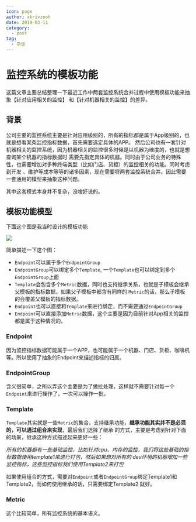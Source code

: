 ```yaml
---
icon: page
author: xkrivzooh
date: 2019-03-11
category:
  - post
tag:
  - 杂谈
---
```


# 监控系统的模板功能

这篇文章主要总结整理一下最近工作中两套监控系统合并过程中使用模板功能来抽象【针对应用相关的监控】
和【针对机器相关的监控】的差异。

## 背景

公司主要的监控系统主要是针对应用级别的，所有的指标都是属于App级别的，也就是想看某条监控指标数据，首先需要选定具体的APP。
然后公司也有一套针对机器相关的监控系统，因为机器相关的监控很多时候是以机器为维度的，也就是想查询某个机器的指标数据时
需要先指定具体的机器。同时由于公司业务的特殊性，也需要增加对多种终端类型（比如门店、货柜）的监控相关的功能。同时考虑到开发
、维护等成本等等的诸多因素，现在需要将两套监控系统合并。因此需要一套通用的模型来抽象这种问题。

其中这套模式本身并不复杂，没啥好说的。

## 模板功能模型

下面这个图是我当时设计的模板功能

![](http://wenchao.ren/img/2020/11/18-9-25/34145794.jpg)

简单描述一下这个图：

- `Endpoint`可以属于多个`EndpointGroup`
- `EndpointGroup`可以绑定多个`Template`, 一个`Template`也可以绑定到多个`EndpointGroup`上面
- `Template`会包含多个`Metric`数据，同时也支持继承关系，也就是子模板会继承父模板的指标数据，如果父子模板中都含有同样的
`Metric`的话，那么子模板的会覆盖父模板的指标数据。
- `Endpoint`也可以直接和`Template`来进行绑定，而不需要通过`EndpointGroup`
- `Endpoint`可以直接添加`Metric`数据，这个主要是因为目前针对App相关的监控都是属于这种情况的。


### Endpoint

因为监控指标数据可能属于一个APP，也可能属于一个机器、门店、货柜、咖啡机等。所以使用了抽象的Endpoint来描述指标的归属。

### EndpointGroup

含义很简单，之所以弄这个主要是为了做批处理，这样就不需要针对每一个`Endpoint`来进行操作了，一次可以操作一批。

### Template

`Template`其实就是一些`Metric`的集合，支持继承功能，**继承功能其实并不是必须的，可以通过组合来实现**，最后我们选择了继承
的方式，主要是考虑到针对下面的场景，继承这种方式描述起来更好一些：

*所有的机器都有一些基础监控，比如针对cpu、内存的监控，我们将这些基础的指标数据使用template1来进行打包，然后如果想对所有的
dev环境的机器增加一些监控指标，这些监控指标我们使用Template2来打包*

如果使用组合的方式，需要对`Endpoint`或者`EndpointGroup`绑定Template1和Template2，而如何使用继承的话，只需要绑定Template2
就好。

### Metric

这个比较简单，所有监控系统的基本语义。


